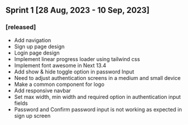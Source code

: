 ## Sprint 1 [28 Aug, 2023 - 10 Sep, 2023]
### [released]
- Add navigation
- Sign up page design
- Login page design
- Implement linear progress loader using tailwind css
- Implement font awesome in Next 13.4
- Add show & hide toggle option in password Input
- Need to adjust authentication screens in a medium and small device
- Make a common component for logo 
- Add responsive navbar
- Set max width, min width and required option in authentication input fields
- Password and Confirm password input is not working as expected in sign up screen